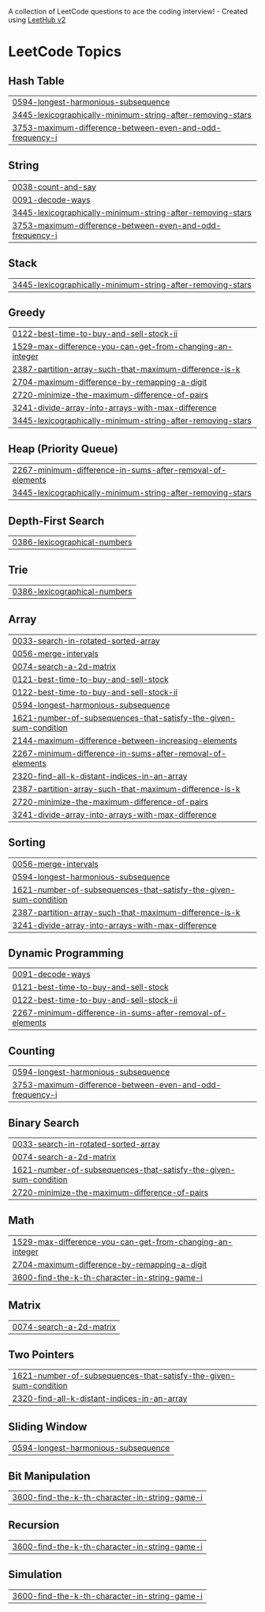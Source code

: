 A collection of LeetCode questions to ace the coding interview! - Created using [LeetHub v2](https://github.com/arunbhardwaj/LeetHub-2.0)
<!---LeetCode Topics Start-->
# LeetCode Topics
## Hash Table
|  |
| ------- |
| [0594-longest-harmonious-subsequence](https://github.com/Ishan-Chauhan/dsa-questions/tree/master/0594-longest-harmonious-subsequence) |
| [3445-lexicographically-minimum-string-after-removing-stars](https://github.com/Ishan-Chauhan/dsa-questions/tree/master/3445-lexicographically-minimum-string-after-removing-stars) |
| [3753-maximum-difference-between-even-and-odd-frequency-i](https://github.com/Ishan-Chauhan/dsa-questions/tree/master/3753-maximum-difference-between-even-and-odd-frequency-i) |
## String
|  |
| ------- |
| [0038-count-and-say](https://github.com/Ishan-Chauhan/dsa-questions/tree/master/0038-count-and-say) |
| [0091-decode-ways](https://github.com/Ishan-Chauhan/dsa-questions/tree/master/0091-decode-ways) |
| [3445-lexicographically-minimum-string-after-removing-stars](https://github.com/Ishan-Chauhan/dsa-questions/tree/master/3445-lexicographically-minimum-string-after-removing-stars) |
| [3753-maximum-difference-between-even-and-odd-frequency-i](https://github.com/Ishan-Chauhan/dsa-questions/tree/master/3753-maximum-difference-between-even-and-odd-frequency-i) |
## Stack
|  |
| ------- |
| [3445-lexicographically-minimum-string-after-removing-stars](https://github.com/Ishan-Chauhan/dsa-questions/tree/master/3445-lexicographically-minimum-string-after-removing-stars) |
## Greedy
|  |
| ------- |
| [0122-best-time-to-buy-and-sell-stock-ii](https://github.com/Ishan-Chauhan/dsa-questions/tree/master/0122-best-time-to-buy-and-sell-stock-ii) |
| [1529-max-difference-you-can-get-from-changing-an-integer](https://github.com/Ishan-Chauhan/dsa-questions/tree/master/1529-max-difference-you-can-get-from-changing-an-integer) |
| [2387-partition-array-such-that-maximum-difference-is-k](https://github.com/Ishan-Chauhan/dsa-questions/tree/master/2387-partition-array-such-that-maximum-difference-is-k) |
| [2704-maximum-difference-by-remapping-a-digit](https://github.com/Ishan-Chauhan/dsa-questions/tree/master/2704-maximum-difference-by-remapping-a-digit) |
| [2720-minimize-the-maximum-difference-of-pairs](https://github.com/Ishan-Chauhan/dsa-questions/tree/master/2720-minimize-the-maximum-difference-of-pairs) |
| [3241-divide-array-into-arrays-with-max-difference](https://github.com/Ishan-Chauhan/dsa-questions/tree/master/3241-divide-array-into-arrays-with-max-difference) |
| [3445-lexicographically-minimum-string-after-removing-stars](https://github.com/Ishan-Chauhan/dsa-questions/tree/master/3445-lexicographically-minimum-string-after-removing-stars) |
## Heap (Priority Queue)
|  |
| ------- |
| [2267-minimum-difference-in-sums-after-removal-of-elements](https://github.com/Ishan-Chauhan/dsa-questions/tree/master/2267-minimum-difference-in-sums-after-removal-of-elements) |
| [3445-lexicographically-minimum-string-after-removing-stars](https://github.com/Ishan-Chauhan/dsa-questions/tree/master/3445-lexicographically-minimum-string-after-removing-stars) |
## Depth-First Search
|  |
| ------- |
| [0386-lexicographical-numbers](https://github.com/Ishan-Chauhan/dsa-questions/tree/master/0386-lexicographical-numbers) |
## Trie
|  |
| ------- |
| [0386-lexicographical-numbers](https://github.com/Ishan-Chauhan/dsa-questions/tree/master/0386-lexicographical-numbers) |
## Array
|  |
| ------- |
| [0033-search-in-rotated-sorted-array](https://github.com/Ishan-Chauhan/dsa-questions/tree/master/0033-search-in-rotated-sorted-array) |
| [0056-merge-intervals](https://github.com/Ishan-Chauhan/dsa-questions/tree/master/0056-merge-intervals) |
| [0074-search-a-2d-matrix](https://github.com/Ishan-Chauhan/dsa-questions/tree/master/0074-search-a-2d-matrix) |
| [0121-best-time-to-buy-and-sell-stock](https://github.com/Ishan-Chauhan/dsa-questions/tree/master/0121-best-time-to-buy-and-sell-stock) |
| [0122-best-time-to-buy-and-sell-stock-ii](https://github.com/Ishan-Chauhan/dsa-questions/tree/master/0122-best-time-to-buy-and-sell-stock-ii) |
| [0594-longest-harmonious-subsequence](https://github.com/Ishan-Chauhan/dsa-questions/tree/master/0594-longest-harmonious-subsequence) |
| [1621-number-of-subsequences-that-satisfy-the-given-sum-condition](https://github.com/Ishan-Chauhan/dsa-questions/tree/master/1621-number-of-subsequences-that-satisfy-the-given-sum-condition) |
| [2144-maximum-difference-between-increasing-elements](https://github.com/Ishan-Chauhan/dsa-questions/tree/master/2144-maximum-difference-between-increasing-elements) |
| [2267-minimum-difference-in-sums-after-removal-of-elements](https://github.com/Ishan-Chauhan/dsa-questions/tree/master/2267-minimum-difference-in-sums-after-removal-of-elements) |
| [2320-find-all-k-distant-indices-in-an-array](https://github.com/Ishan-Chauhan/dsa-questions/tree/master/2320-find-all-k-distant-indices-in-an-array) |
| [2387-partition-array-such-that-maximum-difference-is-k](https://github.com/Ishan-Chauhan/dsa-questions/tree/master/2387-partition-array-such-that-maximum-difference-is-k) |
| [2720-minimize-the-maximum-difference-of-pairs](https://github.com/Ishan-Chauhan/dsa-questions/tree/master/2720-minimize-the-maximum-difference-of-pairs) |
| [3241-divide-array-into-arrays-with-max-difference](https://github.com/Ishan-Chauhan/dsa-questions/tree/master/3241-divide-array-into-arrays-with-max-difference) |
## Sorting
|  |
| ------- |
| [0056-merge-intervals](https://github.com/Ishan-Chauhan/dsa-questions/tree/master/0056-merge-intervals) |
| [0594-longest-harmonious-subsequence](https://github.com/Ishan-Chauhan/dsa-questions/tree/master/0594-longest-harmonious-subsequence) |
| [1621-number-of-subsequences-that-satisfy-the-given-sum-condition](https://github.com/Ishan-Chauhan/dsa-questions/tree/master/1621-number-of-subsequences-that-satisfy-the-given-sum-condition) |
| [2387-partition-array-such-that-maximum-difference-is-k](https://github.com/Ishan-Chauhan/dsa-questions/tree/master/2387-partition-array-such-that-maximum-difference-is-k) |
| [3241-divide-array-into-arrays-with-max-difference](https://github.com/Ishan-Chauhan/dsa-questions/tree/master/3241-divide-array-into-arrays-with-max-difference) |
## Dynamic Programming
|  |
| ------- |
| [0091-decode-ways](https://github.com/Ishan-Chauhan/dsa-questions/tree/master/0091-decode-ways) |
| [0121-best-time-to-buy-and-sell-stock](https://github.com/Ishan-Chauhan/dsa-questions/tree/master/0121-best-time-to-buy-and-sell-stock) |
| [0122-best-time-to-buy-and-sell-stock-ii](https://github.com/Ishan-Chauhan/dsa-questions/tree/master/0122-best-time-to-buy-and-sell-stock-ii) |
| [2267-minimum-difference-in-sums-after-removal-of-elements](https://github.com/Ishan-Chauhan/dsa-questions/tree/master/2267-minimum-difference-in-sums-after-removal-of-elements) |
## Counting
|  |
| ------- |
| [0594-longest-harmonious-subsequence](https://github.com/Ishan-Chauhan/dsa-questions/tree/master/0594-longest-harmonious-subsequence) |
| [3753-maximum-difference-between-even-and-odd-frequency-i](https://github.com/Ishan-Chauhan/dsa-questions/tree/master/3753-maximum-difference-between-even-and-odd-frequency-i) |
## Binary Search
|  |
| ------- |
| [0033-search-in-rotated-sorted-array](https://github.com/Ishan-Chauhan/dsa-questions/tree/master/0033-search-in-rotated-sorted-array) |
| [0074-search-a-2d-matrix](https://github.com/Ishan-Chauhan/dsa-questions/tree/master/0074-search-a-2d-matrix) |
| [1621-number-of-subsequences-that-satisfy-the-given-sum-condition](https://github.com/Ishan-Chauhan/dsa-questions/tree/master/1621-number-of-subsequences-that-satisfy-the-given-sum-condition) |
| [2720-minimize-the-maximum-difference-of-pairs](https://github.com/Ishan-Chauhan/dsa-questions/tree/master/2720-minimize-the-maximum-difference-of-pairs) |
## Math
|  |
| ------- |
| [1529-max-difference-you-can-get-from-changing-an-integer](https://github.com/Ishan-Chauhan/dsa-questions/tree/master/1529-max-difference-you-can-get-from-changing-an-integer) |
| [2704-maximum-difference-by-remapping-a-digit](https://github.com/Ishan-Chauhan/dsa-questions/tree/master/2704-maximum-difference-by-remapping-a-digit) |
| [3600-find-the-k-th-character-in-string-game-i](https://github.com/Ishan-Chauhan/dsa-questions/tree/master/3600-find-the-k-th-character-in-string-game-i) |
## Matrix
|  |
| ------- |
| [0074-search-a-2d-matrix](https://github.com/Ishan-Chauhan/dsa-questions/tree/master/0074-search-a-2d-matrix) |
## Two Pointers
|  |
| ------- |
| [1621-number-of-subsequences-that-satisfy-the-given-sum-condition](https://github.com/Ishan-Chauhan/dsa-questions/tree/master/1621-number-of-subsequences-that-satisfy-the-given-sum-condition) |
| [2320-find-all-k-distant-indices-in-an-array](https://github.com/Ishan-Chauhan/dsa-questions/tree/master/2320-find-all-k-distant-indices-in-an-array) |
## Sliding Window
|  |
| ------- |
| [0594-longest-harmonious-subsequence](https://github.com/Ishan-Chauhan/dsa-questions/tree/master/0594-longest-harmonious-subsequence) |
## Bit Manipulation
|  |
| ------- |
| [3600-find-the-k-th-character-in-string-game-i](https://github.com/Ishan-Chauhan/dsa-questions/tree/master/3600-find-the-k-th-character-in-string-game-i) |
## Recursion
|  |
| ------- |
| [3600-find-the-k-th-character-in-string-game-i](https://github.com/Ishan-Chauhan/dsa-questions/tree/master/3600-find-the-k-th-character-in-string-game-i) |
## Simulation
|  |
| ------- |
| [3600-find-the-k-th-character-in-string-game-i](https://github.com/Ishan-Chauhan/dsa-questions/tree/master/3600-find-the-k-th-character-in-string-game-i) |
<!---LeetCode Topics End-->